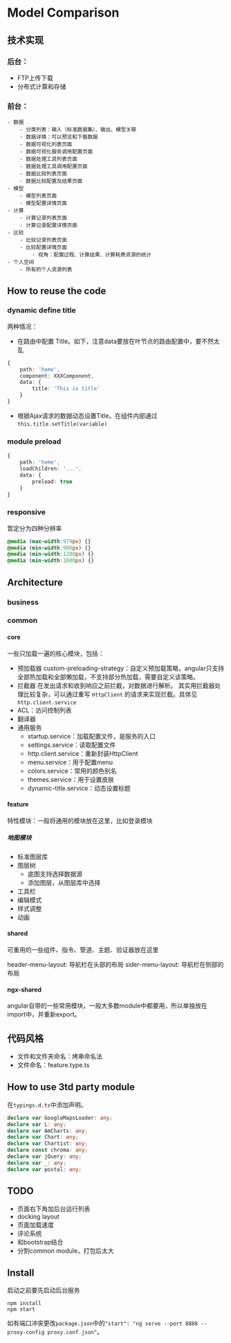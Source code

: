 # Model Comparison

## 技术实现

### 后台：

- FTP上传下载
- 分布式计算和存储

### 前台：

    - 数据
        - 分类列表：输入（标准数据集）、输出、模型关联
        - 数据详情：可以预览和下载数据
        - 数据可视化列表页面
        - 数据可视化服务调用配置页面
        - 数据处理工具列表页面
        - 数据处理工具调用配置页面
        - 数据比较列表页面
        - 数据比较配置及结果页面
    - 模型
        - 模型列表页面
        - 模型配置详情页面
    - 计算
        - 计算记录列表页面
        - 计算记录配置详情页面
    - 比较
        - 比较记录列表页面
        - 比较配置详情页面
            - 视角：配置过程、计算结果、计算耗费资源的统计
    - 个人空间
        - 所有的个人资源列表

## How to reuse the code

### dynamic define title

两种情况：
- 在路由中配置 Title。如下，注意data要放在叶节点的路由配置中，要不然太乱
``` typescript
{
    path: 'home',
    component: XXXComponent,
    data: {
        title: 'This is title'
    }
}
```
- 根据Ajax请求的数据动态设置Title。在组件内部通过 `this.title.setTitle(variable)`

### module preload

``` typescript
{
    path: 'home',
    loadChildren: '...',
    data: {
        preload: true
    }
}
```

### responsive

暂定分为四种分辨率
``` css
@media (max-width:979px) {}
@media (min-width:980px) {}
@media (min-width:1200px) {}
@media (min-width:1600px) {}
```

## Architecture

### business

### common

#### core

一些只加载一遍的核心模块，包括：
- 预加载器
    custom-preloading-strategy：自定义预加载策略，angular只支持全部热加载和全部懒加载，不支持部分热加载，需要自定义该策略。
- 拦截器
    在发出请求和收到响应之前拦截，对数据进行解析。
    其实用拦截器处理比较复杂，可以通过重写 `HttpClient` 的请求来实现拦截。具体见`http.client.service`
- ACL：访问控制列表
- 翻译器
- 通用服务
    - startup.service：加载配置文件，是服务的入口
    - settings.service：读取配置文件
    - http.client.service：重新封装HttpClient
    - menu.service：用于配置menu
    - colors.service：常用的颜色别名
    - themes.service：用于设置皮肤
    - dynamic-title.service：动态设置标题

#### feature

特性模块：一般将通用的模块放在这里，比如登录模块

##### 地图模块

- 标准图层库
- 图层树
    - 底图支持选择数据源
    - 添加图层，从图层库中选择
- 工具栏
- 编辑模式
- 样式调整
- 动画

#### shared

可重用的一些组件、指令、管道、主题、验证器放在这里

header-menu-layout: 导航栏在头部的布局
sider-menu-layout: 导航栏在侧部的布局

#### ngx-shared

angular自带的一些常用模块，一般大多数module中都要用，所以单独放在import中，并重新export。

## 代码风格

- 文件和文件夹命名：烤串命名法
- 文件命名：feature.type.ts

## How to use 3td party module

在`typings.d.ts`中添加声明。
``` typescript
declare var GoogleMapsLoader: any;
declare var L: any;
declare var AmCharts: any;
declare var Chart: any;
declare var Chartist: any;
declare const chroma: any;
declare var jQuery: any;
declare var _: any;
declare var postal: any;
```

## TODO

- 页面右下角加后台运行列表
- docking layout
- 页面加载速度
- 评论系统
- 和bootstrap结合
- 分割common module，打包后太大

## Install

启动之前要先启动后台服务
```
npm install
npm start
```
如有端口冲突更改`package.json`中的`"start": "ng serve --port 8888 --proxy-config proxy.conf.json"`。